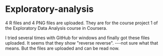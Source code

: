 # Exploratory-analysis

4 R files and 4 PNG files are uploaded. They are for the course project 1 of the Exploratory Data Analysis course in Coursera. 

I tried several times with GitHub for windows and finally got these files uploaded. It seems that they show "reverse reverse".
---not sure what that means. But the files are uploaded and can be read now. 
